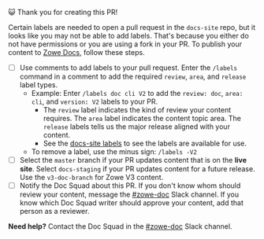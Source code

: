 :smiley_cat: Thank you for creating this PR!

Certain labels are needed to open a pull request in the `docs-site` repo, but it looks like you may not be able to add labels. That's because you either do not have permissions or you are using a fork in your PR. To publish your content to [Zowe Docs](https://docs.zowe.org/), follow these steps.

- [ ] Use comments to add labels to your pull request. Enter the `/labels` command in a comment to add the required `review`, `area`, and `release` label types.
    - Example: Enter `/labels doc cli V2` to add the `review: doc`, `area: cli`, and `version: V2` labels to your PR.
        - The `review` label indicates the kind of review your content requires. The `area` label indicates the content topic area. The `release` labels tells us the major release aligned with your content.
        - See the [docs-site labels](https://github.com/zowe/docs-site/issues/labels) to see the labels are available for use.
    - To remove a label, use the minus sign: `/labels -V2`
- [ ] Select the `master` branch if your PR updates content that is on the **live site**. Select `docs-staging` if your PR updates content for a future release. Use the `v3-doc-branch` for Zowe V3 content.
- [ ] Notify the Doc Squad about this PR. If you don't know whom should review your content, message the [#zowe-doc](https://openmainframeproject.slack.com/archives/CC961JYMQ) Slack channel. If you know which Doc Squad writer should approve your content, add that person as a reviewer.

**Need help?** Contact the Doc Squad in the [#zowe-doc](https://openmainframeproject.slack.com/archives/CC961JYMQ) Slack channel.
